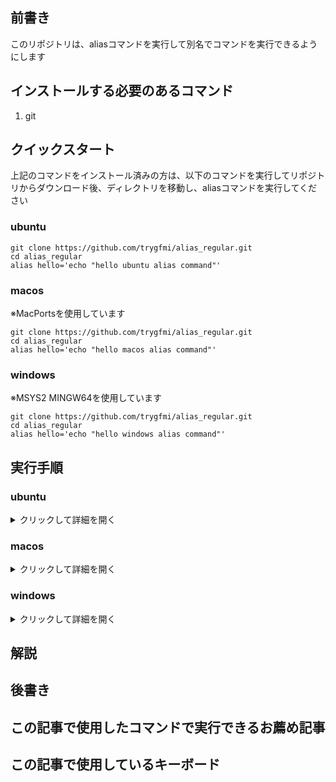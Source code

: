 <h2 class="wp-block-heading">前書き</h2>
<p>このリポジトリは、aliasコマンドを実行して別名でコマンドを実行できるようにします</p>
<h2 class="wp-block-heading">インストールする必要のあるコマンド</h2>
<ol class="wp-block-list">
<li>git</li>
</ol>
<h2 class="wp-block-heading">クイックスタート</h2>
<p>上記のコマンドをインストール済みの方は、以下のコマンドを実行してリポジトリからダウンロード後、ディレクトリを移動し、aliasコマンドを実行してください</p>
<h3 class="wp-block-heading">ubuntu</h3>
<pre class="wp-block-code has-24292-eff-color has-text-color has-1-125-rem-font-size"><code>git clone https://github.com/trygfmi/alias_regular.git
cd alias_regular
alias hello='echo "hello ubuntu alias command"'</code></pre>
<h3 class="wp-block-heading">macos</h3>
<p>※MacPortsを使用しています</p>
<pre class="wp-block-code has-24292-eff-color has-text-color has-1-125-rem-font-size"><code>git clone https://github.com/trygfmi/alias_regular.git
cd alias_regular
alias hello='echo "hello macos alias command"'</code></pre>
<h3 class="wp-block-heading">windows</h3>
<p>※MSYS2 MINGW64を使用しています</p>
<pre class="wp-block-code has-24292-eff-color has-text-color has-1-125-rem-font-size"><code>git clone https://github.com/trygfmi/alias_regular.git
cd alias_regular
alias hello='echo "hello windows alias command"'</code></pre>
<h2 class="wp-block-heading">実行手順</h2>
<h3 class="wp-block-heading">ubuntu</h3>
<details class="wp-block-details"><summary>クリックして詳細を開く</summary>
<h4 class="wp-block-heading">事前確認</h4>
<p>以下のコマンドを端末に打ち込んでcommand not foundが出なければokです</p>
<pre class="wp-block-code has-24292-eff-color has-text-color has-1-125-rem-font-size"><code>git --version</code></pre>
<h4 class="wp-block-heading">preinstall</h4>
<p>command not foundが出たコマンドを以下のコマンドでインストールしてください</p>
<pre class="wp-block-code has-24292-eff-color has-text-color has-1-125-rem-font-size"><code>sudo apt install git</code></pre>
<h4 class="wp-block-heading">コマンド</h4>
<p>以下のコマンドを実行することで詳細のコマンド群を自動で実行してくれます</p>
<pre class="wp-block-code has-24292-eff-color has-text-color has-1-125-rem-font-size"><code>git clone https://github.com/trygfmi/alias_regular.git
cd alias_regular
alias hello='echo "hello ubuntu alias command"'</code></pre>
<details class="wp-block-details"><summary>helloコマンドの詳細</summary>
<pre class="wp-block-code has-24292-eff-color has-text-color has-1-125-rem-font-size"><code>echo "hello ubuntu alias command"</code></pre>
</details>
</details>
<h3 class="wp-block-heading">macos</h3>
<details class="wp-block-details"><summary>クリックして詳細を開く</summary>
<h4 class="wp-block-heading">事前確認</h4>
<p>以下のコマンドをターミナルに打ち込んでcommand not foundが出なければokです</p>
<pre class="wp-block-code has-24292-eff-color has-text-color has-1-125-rem-font-size"><code>source ~/bashrc_folder/macports_alias
git --version</code></pre>
<p>※macosはMacPortsパッケージマネージャを使用してコマンドを管理します。もしインストールしていない方は以下のリンクからMacPortsのインストール手順をご覧ください</p>
<p>またコマンドに別名を設定して既存の環境と競合しないでコマンドを呼び出せるようにします。</p>
<p>初めてこのブログを利用する方は、以下の2つの記事を参考に環境構築してください</p>
<figure class="wp-block-embed is-type-wp-embed is-provider-todo wp-block-embed-todo"><div class="wp-block-embed__wrapper">
https://ss523971.stars.ne.jp/todo/2025/10/02/macports%e3%82%92%e3%82%a4%e3%83%b3%e3%82%b9%e3%83%88%e3%83%bc%e3%83%ab%e3%81%99%e3%82%8b%e3%81%be%e3%81%a7%e3%81%ae%e6%89%8b%e9%a0%86/
</div></figure>
<figure class="wp-block-embed is-type-wp-embed is-provider-todo wp-block-embed-todo"><div class="wp-block-embed__wrapper">
https://ss523971.stars.ne.jp/todo/2025/10/03/macports%e3%81%a7%e3%82%a4%e3%83%b3%e3%82%b9%e3%83%88%e3%83%bc%e3%83%ab%e3%81%97%e3%81%9f%e3%82%b3%e3%83%9e%e3%83%b3%e3%83%89%e3%81%ae%e3%82%a8%e3%82%a4%e3%83%aa%e3%82%a2%e3%82%b9%e8%a8%ad%e5%ae%9a/
</div></figure>
<h4 class="wp-block-heading">preinstall</h4>
<p>command not foundが出たコマンドを以下のコマンドでインストールしてエイリアスを設定してください</p>
<pre class="wp-block-code has-24292-eff-color has-text-color has-1-125-rem-font-size"><code>sudo port install git
echo 'alias git="/opt/local/bin/git"' >> ~/bashrc_folder/macports_alias</code></pre>
<h4 class="wp-block-heading">コマンド</h4>
<p>以下のコマンドを実行することで詳細のコマンド群を自動で実行してくれます</p>
<pre class="wp-block-code has-24292-eff-color has-text-color has-1-125-rem-font-size"><code>source ~/bashrc_folder/macports_alias
git clone https://github.com/trygfmi/alias_regular.git
cd alias_regular
alias hello='echo "hello macos alias command"'</code></pre>
<details class="wp-block-details"><summary>helloコマンドの詳細</summary>
<pre class="wp-block-code has-24292-eff-color has-text-color has-1-125-rem-font-size"><code>echo "hello macos alias command"  </code></pre>
</details>
</details>
<h3 class="wp-block-heading">windows</h3>
<details class="wp-block-details"><summary>クリックして詳細を開く</summary>
<h4 class="wp-block-heading">事前確認</h4>
<p>以下のコマンドをMSYS2 MINGW64に打ち込んでcommand not foundが出なければokです</p>
<pre class="wp-block-code has-24292-eff-color has-text-color has-1-125-rem-font-size"><code>git --version</code></pre>
<p>※windowsはMSYS2 MINGW64で確認しています。もしインストールしていない方は以下のリンクからmsys2のインストール手順をご覧ください</p>
<figure class="wp-block-embed is-type-wp-embed is-provider-todo wp-block-embed-todo"><div class="wp-block-embed__wrapper">
https://ss523971.stars.ne.jp/todo/2025/10/02/windows-msys2%e3%82%92%e3%82%a4%e3%83%b3%e3%82%b9%e3%83%88%e3%83%bc%e3%83%ab%e3%81%99%e3%82%8b%e3%81%be%e3%81%a7%e3%81%ae%e6%89%8b%e9%a0%86/
</div></figure>
<h4 class="wp-block-heading"><strong>preinstall</strong></h4>
<p>command not foundが出たコマンドを以下のコマンドでインストールしてください</p>
<pre class="wp-block-code has-24292-eff-color has-text-color has-1-125-rem-font-size"><code>pacman --sync git</code></pre>
<h4 class="wp-block-heading"><strong>コマンド</strong></h4>
<p>以下のコマンドを実行することで詳細のコマンド群を自動で実行してくれます</p>
<pre class="wp-block-code has-24292-eff-color has-text-color has-1-125-rem-font-size"><code>git clone https://github.com/trygfmi/alias_regular.git
cd alias_regular
alias hello='echo "hello windows alias command"'</code></pre>
<details class="wp-block-details"><summary>helloコマンドの詳細</summary>
<pre class="wp-block-code has-1-125-rem-font-size"><code>echo "hello windows alias command" </code></pre>
</details>
</details>
<h2 class="wp-block-heading">解説</h2>
<p></p>
<h2 class="wp-block-heading">後書き</h2>
<h2 class="wp-block-heading">この記事で使用したコマンドで実行できるお薦め記事</h2>
<h2 class="wp-block-heading">この記事で使用しているキーボード</h2>
<p></p>
<p></p>